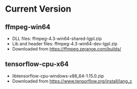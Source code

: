 # Current Version

## ffmpeg-win64

- DLL files: ffmpeg-4.3-win64-shared-lgpl.zip
- Lib and header files: ffmpeg-4.3-win64-dev-lgpl.zip
- Downloaded from https://ffmpeg.zeranoe.com/builds/

## tensorflow-cpu-x64

- libtensorflow-cpu-windows-x86_64-1.15.0.zip
- Downloaded from https://www.tensorflow.org/install/lang_c
